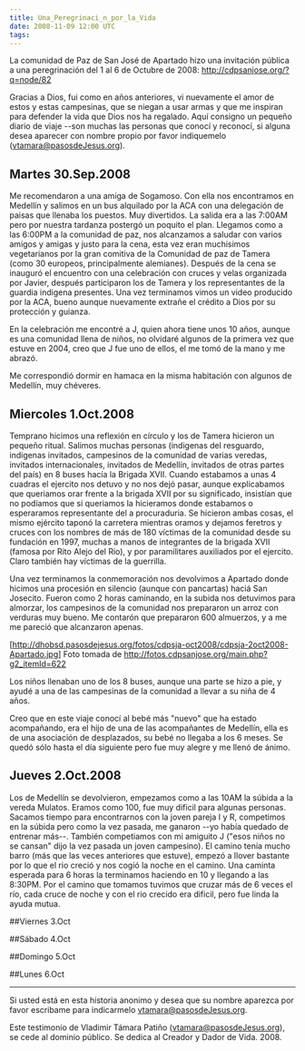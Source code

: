 ```yaml
---
title: Una_Peregrinaci_n_por_la_Vida
date: 2008-11-09 12:00 UTC
tags:
---
```

La comunidad de Paz de San José de Apartado hizo una invitación pública a una peregrinación del 1 al 6 de Octubre de 2008: http://cdpsanjose.org/?q=node/82

Gracias a Dios, fui como en años anteriores, vi nuevamente el amor de estos y estas campesinas, que se niegan a usar armas y que me inspiran para defender la vida que Dios nos ha regalado.  Aquí consigno un pequeño diario de viaje --son muchas las personas que conocí y reconocí, si alguna desea aparecer con nombre propio por favor indiquemelo (vtamara@pasosdeJesus.org).


## Martes 30.Sep.2008

Me recomendaron a una amiga de Sogamoso. Con ella nos encontramos en Medellín y salimos en un bus alquilado por la ACA con una delegación de paisas que llenaba los puestos.  Muy divertidos.   La salida era a las 7:00AM pero por nuestra tardanza postergó un poquito el plan.  Llegamos como a las 6:00PM a la comunidad de paz, nos alcanzamos a saludar con varios amigos y amigas y justo para la cena, esta vez eran muchisimos vegetarianos por la gran comitiva de la Comunidad de paz de Tamera (como 30 europeos, principalmente alemianes).  Después de la cena se inauguró el encuentro con una celebración con cruces y velas organizada por Javier, después participaron los de Tamera y los representantes de la guardia indigena presentes.  Una vez terminamos vimos un video producido por la ACA, bueno aunque nuevamente extrañe el crédito a Dios por su protección y guianza.

En la celebración me encontré a J, quien ahora tiene unos 10 años, aunque es una comunidad llena de niños, no olvidaré algunos de la primera vez que estuve en 2004, creo que J fue uno de ellos, el me tomó de la mano y me abrazó.

Me correspondió dormir en hamaca en la misma habitación con algunos de Medellín, muy chéveres. 

## Miercoles 1.Oct.2008

Temprano hicimos una reflexión en círculo y los de Tamera hicieron un pequeño ritual.  Salimos muchas personas (indigenas del resguardo, indigenas invitados, campesinos de la comunidad de varias veredas, invitados internacionales, invitados de Medellín, invitados de otras partes del país) en 8 buses hacía la Brigada XVII.  Cuando estabamos a unas 4 cuadras el ejercito nos detuvo y no nos dejó pasar, aunque explicabamos que queriamos orar frente a la brigada XVII por su significado, insistían que no podíamos que si queriamos la hicieramos donde estabamos o esperaramos representante del a procuraduria.  Se hicieron ambas cosas, el mismo ejército taponó la carretera mientras oramos y dejamos feretros y cruces con los nombres de más de 180 víctimas de la comunidad desde su fundación en 1997, muchas a manos de integrantes de la brigada XVII (famosa por Rito Alejo del Rio), y por paramilitares auxiliados por el ejercito.  Claro también  hay víctimas de la guerrilla.  

Una vez terminamos la conmemoración nos devolvimos a Apartado donde hicimos una procesión en silencio (aunque con pancartas) haciá San Josecito.  Fueron como 2 horas caminando, en la subida nos detuvimos para almorzar, los campesinos de la comunidad nos prepararon un arroz con verduras muy bueno.  Me contarón que prepararon 600 almuerzos, y a me me pareció que alcanzaron apenas.

[http://dhobsd.pasosdejesus.org/fotos/cdpsja-oct2008/cdpsja-2oct2008-Apartado.jpg]
Foto tomada de http://fotos.cdpsanjose.org/main.php?g2_itemId=622

Los niños llenaban uno de los 8 buses, aunque una parte se hizo a pie, y ayudé a una de las campesinas de la comunidad a llevar a su niña de 4 años.

Creo que en este viaje conocí al bebé más "nuevo" que ha estado acompañando, era el hijo de una de las acompañantes de Medellín, ella es de una asociación de desplazados, su bebé no llegaba a los 6 meses.  Se quedó sólo hasta el día siguiente pero fue muy alegre y me llenó de ánimo.


## Jueves 2.Oct.2008

Los de Medellín se devolvieron, empezamos como a las 10AM la súbida a la vereda Mulatos. Eramos como 100, fue muy dificil para algunas personas.  Sacamos tiempo para encontrarnos con la joven pareja I y R, competimos en la súbida pero como la vez pasada, me ganaron --yo había quedado de entrenar más--.  También competiamos con  mi amiguito J ("esos niños no se cansan" dijo la vez pasada un joven campesino).   El camino tenía mucho barro (más que las veces anteriores que estuve), empezó a llover bastante por lo que el rio creció y nos cogió la noche en el camino.  Una caminta esperada para 6 horas  la  terminamos haciendo en 10 y llegando a las 8:30PM.  Por el camino que tomamos tuvimos que cruzar más de 6 veces el río, cada cruce de noche y con el rio crecido era dificil, pero fue linda la ayuda mutua.

##Viernes 3.Oct

##Sábado 4.Oct

##Domingo 5.Oct

##Lunes 6.Oct




-----

Si usted está en esta historia anonimo y desea que su nombre aparezca por favor escribame para indicarmelo vtamara@pasosdeJesus.org.

Este testimonio de Vladimir Támara Patiño (vtamara@pasosdeJesus.org), se cede al dominio público.  Se dedica al Creador y Dador de Vida.  2008.  
